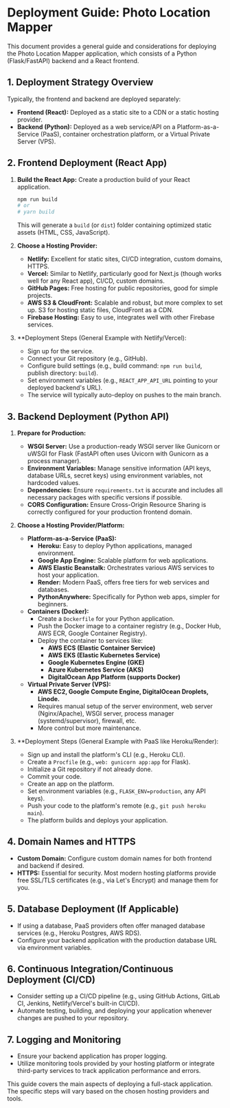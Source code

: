 # Deployment Guide: Photo Location Mapper

This document provides a general guide and considerations for deploying the Photo Location Mapper application, which consists of a Python (Flask/FastAPI) backend and a React frontend.

## 1. Deployment Strategy Overview

Typically, the frontend and backend are deployed separately:

-   **Frontend (React):** Deployed as a static site to a CDN or a static hosting provider.
-   **Backend (Python):** Deployed as a web service/API on a Platform-as-a-Service (PaaS), container orchestration platform, or a Virtual Private Server (VPS).

## 2. Frontend Deployment (React App)

1.  **Build the React App:**
    Create a production build of your React application.
    ```bash
    npm run build
    # or
    # yarn build
    ```
    This will generate a `build` (or `dist`) folder containing optimized static assets (HTML, CSS, JavaScript).

2.  **Choose a Hosting Provider:**
    -   **Netlify:** Excellent for static sites, CI/CD integration, custom domains, HTTPS.
    -   **Vercel:** Similar to Netlify, particularly good for Next.js (though works well for any React app), CI/CD, custom domains.
    -   **GitHub Pages:** Free hosting for public repositories, good for simple projects.
    -   **AWS S3 & CloudFront:** Scalable and robust, but more complex to set up. S3 for hosting static files, CloudFront as a CDN.
    -   **Firebase Hosting:** Easy to use, integrates well with other Firebase services.

3.  **Deployment Steps (General Example with Netlify/Vercel):
    -   Sign up for the service.
    -   Connect your Git repository (e.g., GitHub).
    -   Configure build settings (e.g., build command: `npm run build`, publish directory: `build`).
    -   Set environment variables (e.g., `REACT_APP_API_URL` pointing to your deployed backend's URL).
    -   The service will typically auto-deploy on pushes to the main branch.

## 3. Backend Deployment (Python API)

1.  **Prepare for Production:**
    -   **WSGI Server:** Use a production-ready WSGI server like Gunicorn or uWSGI for Flask (FastAPI often uses Uvicorn with Gunicorn as a process manager).
    -   **Environment Variables:** Manage sensitive information (API keys, database URLs, secret keys) using environment variables, not hardcoded values.
    -   **Dependencies:** Ensure `requirements.txt` is accurate and includes all necessary packages with specific versions if possible.
    -   **CORS Configuration:** Ensure Cross-Origin Resource Sharing is correctly configured for your production frontend domain.

2.  **Choose a Hosting Provider/Platform:**
    -   **Platform-as-a-Service (PaaS):**
        -   **Heroku:** Easy to deploy Python applications, managed environment.
        -   **Google App Engine:** Scalable platform for web applications.
        -   **AWS Elastic Beanstalk:** Orchestrates various AWS services to host your application.
        -   **Render:** Modern PaaS, offers free tiers for web services and databases.
        -   **PythonAnywhere:** Specifically for Python web apps, simpler for beginners.
    -   **Containers (Docker):**
        -   Create a `Dockerfile` for your Python application.
        -   Push the Docker image to a container registry (e.g., Docker Hub, AWS ECR, Google Container Registry).
        -   Deploy the container to services like:
            -   **AWS ECS (Elastic Container Service)**
            -   **AWS EKS (Elastic Kubernetes Service)**
            -   **Google Kubernetes Engine (GKE)**
            -   **Azure Kubernetes Service (AKS)**
            -   **DigitalOcean App Platform (supports Docker)**
    -   **Virtual Private Server (VPS):**
        -   **AWS EC2, Google Compute Engine, DigitalOcean Droplets, Linode.**
        -   Requires manual setup of the server environment, web server (Nginx/Apache), WSGI server, process manager (systemd/supervisor), firewall, etc.
        -   More control but more maintenance.

3.  **Deployment Steps (General Example with PaaS like Heroku/Render):
    -   Sign up and install the platform's CLI (e.g., Heroku CLI).
    -   Create a `Procfile` (e.g., `web: gunicorn app:app` for Flask).
    -   Initialize a Git repository if not already done.
    -   Commit your code.
    -   Create an app on the platform.
    -   Set environment variables (e.g., `FLASK_ENV=production`, any API keys).
    -   Push your code to the platform's remote (e.g., `git push heroku main`).
    -   The platform builds and deploys your application.

## 4. Domain Names and HTTPS

-   **Custom Domain:** Configure custom domain names for both frontend and backend if desired.
-   **HTTPS:** Essential for security. Most modern hosting platforms provide free SSL/TLS certificates (e.g., via Let's Encrypt) and manage them for you.

## 5. Database Deployment (If Applicable)

-   If using a database, PaaS providers often offer managed database services (e.g., Heroku Postgres, AWS RDS).
-   Configure your backend application with the production database URL via environment variables.

## 6. Continuous Integration/Continuous Deployment (CI/CD)

-   Consider setting up a CI/CD pipeline (e.g., using GitHub Actions, GitLab CI, Jenkins, Netlify/Vercel's built-in CI/CD).
-   Automate testing, building, and deploying your application whenever changes are pushed to your repository.

## 7. Logging and Monitoring

-   Ensure your backend application has proper logging.
-   Utilize monitoring tools provided by your hosting platform or integrate third-party services to track application performance and errors.

This guide covers the main aspects of deploying a full-stack application. The specific steps will vary based on the chosen hosting providers and tools.
